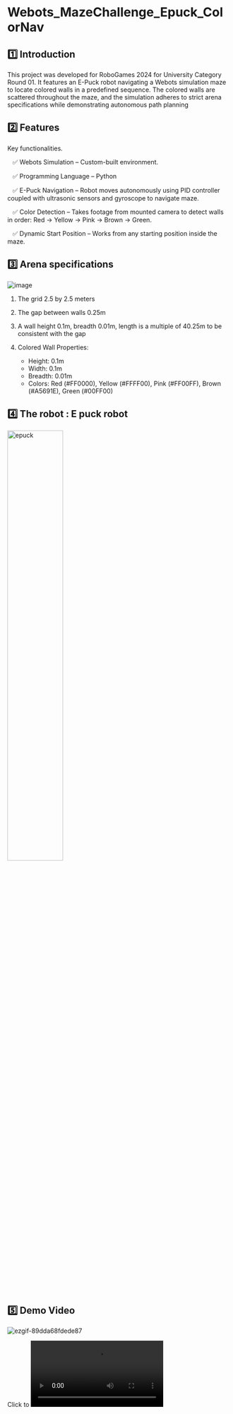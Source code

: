 # Webots_MazeChallenge_Epuck_ColorNav

## 1️⃣ Introduction

This project was developed for RoboGames 2024 for University Category Round 01. It features an E-Puck robot navigating a Webots simulation maze to locate colored walls in a predefined sequence. The colored walls are scattered throughout the maze, and the simulation adheres to strict arena specifications while demonstrating autonomous path planning

## 2️⃣ Features

Key functionalities.

&nbsp;&nbsp;&nbsp;✅ Webots Simulation – Custom-built environment.

&nbsp;&nbsp;&nbsp;✅ Programming Language – Python

&nbsp;&nbsp;&nbsp;✅ E-Puck Navigation – Robot moves autonomously using PID controller coupled with ultrasonic sensors and gyroscope to navigate maze.

&nbsp;&nbsp;&nbsp;✅ Color Detection  – Takes footage from mounted camera to detect walls in order: Red → Yellow → Pink → Brown → Green.

&nbsp;&nbsp;&nbsp;✅ Dynamic Start Position – Works from any starting position inside the maze.


## 3️⃣ Arena specifications

![image](https://github.com/user-attachments/assets/d25e67ec-65b8-4688-88d7-aa433d4f45a8)

1. The grid 2.5 by 2.5 meters
2. The gap between walls 0.25m
3. A wall height 0.1m, breadth 0.01m, length is a multiple of 40.25m to be consistent with the gap

4. Colored Wall Properties:
    - Height: 0.1m
    - Width: 0.1m
    - Breadth: 0.01m
    - Colors: Red (#FF0000), Yellow (#FFFF00), Pink (#FF00FF), Brown (#A5691E), Green (#00FF00)

## 4️⃣ The robot : E puck robot 

<img width="50%" alt="epuck" src="https://github.com/user-attachments/assets/fe9f9965-b409-4161-9f1f-38fd64dc5b59">
<br>

## 5️⃣ Demo Video 

![ezgif-89dda68fdede87](https://github.com/user-attachments/assets/7854adb6-3f6e-4539-8eda-ff3b3ac79bda)

Click to ![Watch the full demo](https://github.com/rnshalinda/Webots_MazeChallenge_Epuck_ColorNav/raw/refs/heads/main/Video_Demonstration.mp4)









